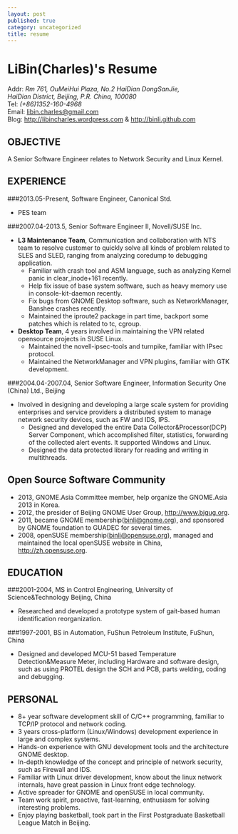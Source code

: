 ```yaml
---
layout: post
published: true
category: uncategorized
title: resume
---
```

LiBin(Charles)'s Resume
==============
Addr: *Rm 761, OuMeiHui Plaza, No.2 HaiDian DongSanJie,*   
*HaiDian District, Beijing, P.R. China, 100080*  
Tel: *(+86)1352-160-4968*  
Email: <libin.charles@gmail.com>   
Blog: <http://libincharles.wordpress.com> & <http://binli.github.com>  

OBJECTIVE
--------
A Senior Software Engineer relates to Network Security and Linux Kernel.

EXPERIENCE
--------
###2013.05-Present, Software Engineer, Canonical Std.
* PES team

###2007.04-2013.5, Senior Software Engineer II, Novell/SUSE Inc.
* **L3 Maintenance Team**, Communication and collaboration with NTS team to resolve customer to quickly solve all kinds of problem related to SLES and SLED, ranging from analyzing coredump to debugging application.   
    * Familiar with crash tool and ASM language, such as analyzing Kernel panic in clear_inode+161 recently.
    * Help fix issue of base system software, such as heavy memory use in console-kit-daemon recently.
    * Fix bugs from GNOME Desktop software, such as NetworkManager, Banshee crashes recently.
    * Maintained the iproute2 package in part time, backport some patches which is related to tc, cgroup.
* **Desktop Team**, 4 years involved in maintaining the VPN related opensource projects in SUSE Linux.   
    * Maintained the novell-ipsec-tools and turnpike, familiar with IPsec protocol.   
    * Maintained the NetworkManager and VPN plugins, familiar with GTK development.   

###2004.04-2007.04, Senior Software Engineer, Information Security One (China) Ltd., Beijing
* Involved in designing and developing a large scale system for providing enterprises and service providers a distributed system to manage network security devices, such as FW and IDS, IPS.   
    * Designed and developed the entire Data Collector&Processor(DCP) Server Component, which accomplished filter, statistics, forwarding of the collected alert events. It supported Windows and Linux.   
    * Designed the data protected library for reading and writing in multithreads.   

Open Source Software Community
--------
* 2013, GNOME.Asia Committee member, help organize the GNOME.Asia 2013 in Korea. 
* 2012, the presider of Beijing GNOME User Group, <http://www.bjgug.org>.  
* 2011, became GNOME membership(<binli@gnome.org>), and sponsored by GNOME foundation to GUADEC for several times.  
* 2008, openSUSE membership(<binli@opensuse.org>), managed and maintained the local openSUSE website in China, <http://zh.opensuse.org>.  

EDUCATION
--------
###2001-2004, MS in Control Engineering, University of Science&Technology Beijing, China
* Researched and developed a prototype system of gait-based human identification reorganization.

###1997-2001, BS in Automation, FuShun Petroleum Institute, FuShun, China
* Designed and developed MCU-51 based Temperature Detection&Measure Meter, including Hardware and software design, such as using PROTEL design the SCH and PCB, parts welding, coding and debugging.

PERSONAL
--------
* 8+ year software development skill of C/C++ programming, familiar to TCP/IP protocol and network coding.  
* 3 years cross-platform (Linux/Windows) development experience in large and complex systems.  
* Hands-on experience with GNU development tools and the architecture GNOME desktop.  
* In-depth knowledge of the concept and principle of network security, such as Firewall and IDS.  
* Familiar with Linux driver development, know about the linux network internals, have great passion in Linux front edge technology.  
* Active spreader for GNOME and openSUSE in local community.  
* Team work spirit, proactive, fast-learning, enthusiasm for solving interesting problems.  
* Enjoy playing basketball, took part in the First Postgraduate Basketball League Match in Beijing.  

